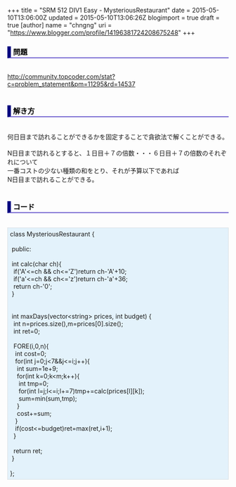 +++
title = "SRM 512 DIV1 Easy - MysteriousRestaurant"
date = 2015-05-10T13:06:00Z
updated = 2015-05-10T13:06:26Z
blogimport = true
draft = true
[author]
	name = "chngng"
	uri = "https://www.blogger.com/profile/14196381724208675248"
+++

<div dir="ltr" style="text-align: left;" trbidi="on"><h3 style="border-bottom: 2px solid slateblue; border-left: 8px solid navy; color: black; padding: 0px 0px 1px 5px;">問題 <br /></h3><br /><a href="http://community.topcoder.com/stat?c=problem_statement&amp;pm=11295&amp;rd=14537" target="_blank">http://community.topcoder.com/stat?c=problem_statement&amp;pm=11295&amp;rd=14537</a><br /><br /><h3 style="border-bottom: 2px solid slateblue; border-left: 8px solid navy; color: black; padding: 0px 0px 1px 5px;">解き方 </h3><br />何日目まで訪れることができるかを固定することで貪欲法で解くことができる。<br /><br />N日目まで訪れるとすると、１日目＋７の倍数・・・６日目＋７の倍数のそれぞれについて<br />一番コストの少ない種類の和をとり、それが予算以下であれば<br />N日目まで訪れることができる。<br /><br /><h3 style="border-bottom: 2px solid slateblue; border-left: 8px solid navy; color: black; padding: 0px 0px 1px 5px;">コード </h3><br /><div style="background-color: #e3f2fb; border: 1px dotted #CCCCCC; padding: 5px;">class MysteriousRestaurant {<br /><br /><span class="Apple-tab-span" style="white-space: pre;"> </span>public:<br /><br /><span class="Apple-tab-span" style="white-space: pre;"> </span>int calc(char ch){<br /><span class="Apple-tab-span" style="white-space: pre;">  </span>if('A'&lt;=ch &amp;&amp; ch&lt;='Z')return ch-'A'+10;<br /><span class="Apple-tab-span" style="white-space: pre;">  </span>if('a'&lt;=ch &amp;&amp; ch&lt;='z')return ch-'a'+36;<br /><span class="Apple-tab-span" style="white-space: pre;">  </span>return ch-'0';<br /><span class="Apple-tab-span" style="white-space: pre;"> </span>}<br /><br /><br /><span class="Apple-tab-span" style="white-space: pre;"> </span>int maxDays(vector&lt;string&gt; prices, int budget) {<br /><span class="Apple-tab-span" style="white-space: pre;">  </span>int n=prices.size(),m=prices[0].size();<br /><span class="Apple-tab-span" style="white-space: pre;">  </span>int ret=0;<br /><br /><span class="Apple-tab-span" style="white-space: pre;">  </span>FORE(i,0,n){<br /><span class="Apple-tab-span" style="white-space: pre;">   </span>int cost=0;<br /><span class="Apple-tab-span" style="white-space: pre;">   </span>for(int j=0;j&lt;7&amp;&amp;j&lt;=i;j++){<br /><span class="Apple-tab-span" style="white-space: pre;">    </span>int sum=1e+9;<br /><span class="Apple-tab-span" style="white-space: pre;">    </span>for(int k=0;k&lt;m;k++){<br /><span class="Apple-tab-span" style="white-space: pre;">     </span>int tmp=0;<br /><span class="Apple-tab-span" style="white-space: pre;">     </span>for(int l=j;l&lt;=i;l+=7)tmp+=calc(prices[l][k]);<br /><span class="Apple-tab-span" style="white-space: pre;">     </span>sum=min(sum,tmp);<br /><span class="Apple-tab-span" style="white-space: pre;">    </span>}<br /><span class="Apple-tab-span" style="white-space: pre;">    </span>cost+=sum;<br /><span class="Apple-tab-span" style="white-space: pre;">   </span>}<br /><span class="Apple-tab-span" style="white-space: pre;">   </span>if(cost&lt;=budget)ret=max(ret,i+1);<br /><span class="Apple-tab-span" style="white-space: pre;">  </span>}<br /><br /><span class="Apple-tab-span" style="white-space: pre;">  </span>return ret;<br /><span class="Apple-tab-span" style="white-space: pre;"> </span>}<br /><br />};</div></div>
